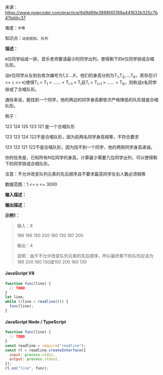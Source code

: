 来源：<https://www.nowcoder.com/practice/6d9d69e3898f45169a441632b325c7b4?tpId=37>

难度：`中等`

知识点：`动态规划`、`队列`

**描述：**

`N`位同学站成一排，音乐老师要请最少的同学出列，使得剩下的`K`位同学排成合唱队形。

设`K`位同学从左到右依次编号为1,2…,K，他们的身高分别为T<sub>1</sub>,T<sub>2</sub>,…,T<sub>K</sub>，若存在i(1 <= `i` <= `K`)使得T<sub>1</sub> < T<sub>1</sub> < ...... < T<sub>i-1</sub> < T<sub>i</sub>且T<sub>i</sub> > T<sub>i+1</sub> > ...... > T<sub>K</sub>，则称这`K`名同学排成了合唱队形。

通俗来说，能找到一个同学，他的两边的同学身高都依次严格降低的队形就是合唱队形。

例子：

123 124 125 123 121 是一个合唱队形

123 123 124 122不是合唱队形，因为前两名同学身高相等，不符合要求

123 122 121 122不是合唱队形，因为找不到一个同学，他的两侧同学身高递减。

你的任务是，已知所有N位同学的身高，计算最少需要几位同学出列，可以使得剩下的同学排成合唱队形。

注意：不允许改变队列元素的先后顺序且不要求最高同学左右人数必须相等

数据范围：1 <= `n` <= 3000

**输入描述：**

**输出描述：**

**示例1：**

> 输入：8
>
> 186 186 150 200 160 130 197 200
>
> 输出：4
>
> 说明：由于不允许改变队列元素的先后顺序，所以最终剩下的队列应该为186 200 160 130或150 200 160 130

<!-- tabs:start -->

#### **JavaScript V8**

```javascript
function func(line) {
  // TODO
}
let line;
while ((line = readline())) {
  func(line);
}
```

#### **JavaScript Node / TypeScript**

```javascript
function func(line) {
  // TODO
}
const readline = require("readline");
const rl = readline.createInterface({
  input: process.stdin,
  output: process.stdout,
});
rl.on("line", func);
```

<!-- tabs:end -->
